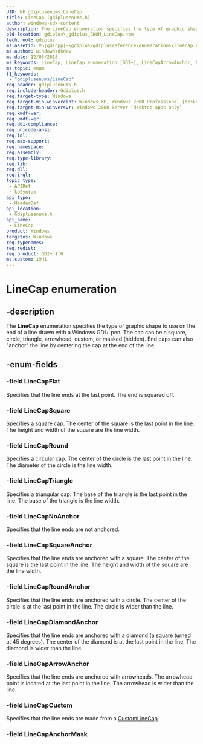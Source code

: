 ```yaml
---
UID: NE:gdiplusenums.LineCap
title: LineCap (gdiplusenums.h)
author: windows-sdk-content
description: The LineCap enumeration specifies the type of graphic shape to use on the end of a line drawn with a Windows GDI+ pen.
old-location: gdiplus\_gdiplus_ENUM_LineCap.htm
tech.root: gdiplus
ms.assetid: VS|gdicpp|~\gdiplus\gdiplusreference\enumerations\linecap.htm
ms.author: windowssdkdev
ms.date: 12/05/2018
ms.keywords: LineCap, LineCap enumeration [GDI+], LineCapArrowAnchor, LineCapCustom, LineCapDiamondAnchor, LineCapFlat, LineCapNoAnchor, LineCapRound, LineCapRoundAnchor, LineCapSquare, LineCapSquareAnchor, LineCapTriangle, _gdiplus_ENUM_LineCap, gdiplus._gdiplus_ENUM_LineCap, gdiplusenums/LineCap, gdiplusenums/LineCapArrowAnchor, gdiplusenums/LineCapCustom, gdiplusenums/LineCapDiamondAnchor, gdiplusenums/LineCapFlat, gdiplusenums/LineCapNoAnchor, gdiplusenums/LineCapRound, gdiplusenums/LineCapRoundAnchor, gdiplusenums/LineCapSquare, gdiplusenums/LineCapSquareAnchor, gdiplusenums/LineCapTriangle
ms.topic: enum
f1_keywords: 
 - "gdiplusenums/LineCap"
req.header: gdiplusenums.h
req.include-header: Gdiplus.h
req.target-type: Windows
req.target-min-winverclnt: Windows XP, Windows 2000 Professional [desktop apps only]
req.target-min-winversvr: Windows 2000 Server [desktop apps only]
req.kmdf-ver: 
req.umdf-ver: 
req.ddi-compliance: 
req.unicode-ansi: 
req.idl: 
req.max-support: 
req.namespace: 
req.assembly: 
req.type-library: 
req.lib: 
req.dll: 
req.irql: 
topic_type:
 - APIRef
 - kbSyntax
api_type:
 - HeaderDef
api_location:
 - Gdiplusenums.h
api_name:
 - LineCap
product: Windows
targetos: Windows
req.typenames: 
req.redist: 
req.product: GDI+ 1.0
ms.custom: 19H1
---
```


# LineCap enumeration


## -description


The <b>LineCap</b> enumeration specifies the type of graphic shape to use on the end of a line drawn with a Windows GDI+ pen. The cap can be a square, circle, triangle, arrowhead, custom, or masked (hidden). End caps can also "anchor" the line by centering the cap at the end of the line. 


## -enum-fields




### -field LineCapFlat

Specifies that the line ends at the last point. The end is squared off. 


### -field LineCapSquare

Specifies a square cap. The center of the square is the last point in the line. The height and width of the square are the line width. 


### -field LineCapRound

Specifies a circular cap. The center of the circle is the last point in the line. The diameter of the circle is the line width. 


### -field LineCapTriangle

Specifies a triangular cap. The base of the triangle is the last point in the line. The base of the triangle is the line width. 


### -field LineCapNoAnchor

Specifies that the line ends are not anchored. 


### -field LineCapSquareAnchor

Specifies that the line ends are anchored with a square. The center of the square is the last point in the line. The height and width of the square are the line width. 


### -field LineCapRoundAnchor

Specifies that the line ends are anchored with a circle. The center of the circle is at the last point in the line. The circle is wider than the line. 


### -field LineCapDiamondAnchor

Specifies that the line ends are anchored with a diamond (a square turned at 45 degrees). The center of the diamond is at the last point in the line. The diamond is wider than the line. 


### -field LineCapArrowAnchor

Specifies that the line ends are anchored with arrowheads. The arrowhead point is located at the last point in the line. The arrowhead is wider than the line. 


### -field LineCapCustom

Specifies that the line ends are made from a 
				<a href="https://docs.microsoft.com/windows/desktop/api/gdiplusheaders/nl-gdiplusheaders-customlinecap">CustomLineCap</a>. 


### -field LineCapAnchorMask




